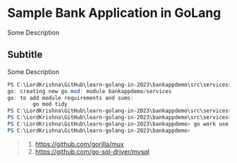 # Sample Bank Application in GoLang

Some Description

## Subtitle

Some Description

```powershell
PS C:\LordKrishna\GitHub\learn-golang-in-2023\bankappdemo\src\services> go mod init bankappdemo/services
go: creating new go.mod: module bankappdemo/services
go: to add module requirements and sums:
        go mod tidy
PS C:\LordKrishna\GitHub\learn-golang-in-2023\bankappdemo\src\services> go mod tidy
PS C:\LordKrishna\GitHub\learn-golang-in-2023\bankappdemo\src\services> cd ../..
PS C:\LordKrishna\GitHub\learn-golang-in-2023\bankappdemo> go work use .\src\services\
PS C:\LordKrishna\GitHub\learn-golang-in-2023\bankappdemo> 
```

> 1. <https://github.com/gorilla/mux>
> 1. <https://github.com/go-sql-driver/mysql>
